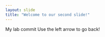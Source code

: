 ```yaml
---
layout: slide
title: "Welcome to our second slide!"
---
```

My lab commit 
Use the left arrow to go back!
